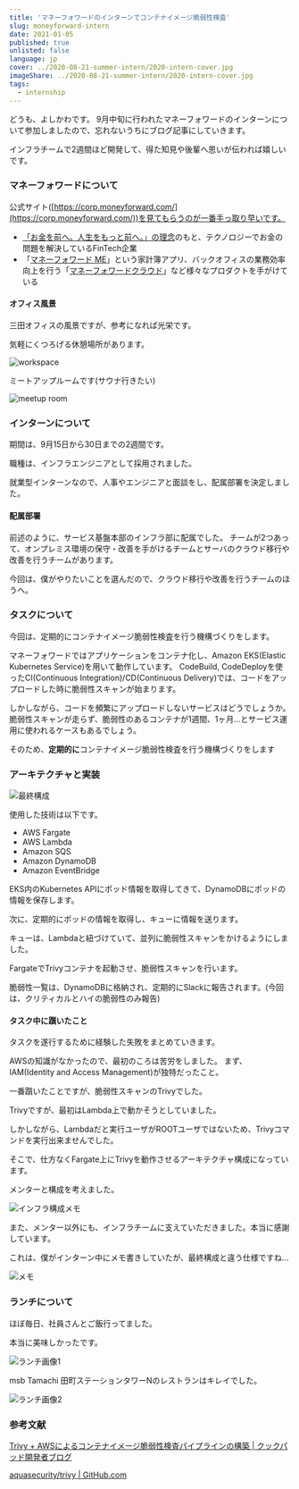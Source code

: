 ```yaml
---
title: 'マネーフォワードのインターンでコンテナイメージ脆弱性検査'
slug: moneyforward-intern
date: 2021-01-05
published: true
unlisted: false
language: jp
cover: ../2020-08-21-summer-intern/2020-intern-cover.jpg
imageShare: ../2020-08-21-summer-intern/2020-intern-cover.jpg
tags:
  - internship
---
```


どうも、よしかわです。
9月中旬に行われたマネーフォワードのインターンについて参加しましたので、忘れないうちにブログ記事にしていきます。

インフラチームで2週間ほど開発して、得た知見や後輩へ思いが伝われば嬉しいです。

### マネーフォワードについて

公式サイト([https://corp.moneyforward.com/](https://corp.moneyforward.com/))を見てもらうのが一番手っ取り早いです。

- [「お金を前へ。人生をもっと前へ。」の理念](https://corp.moneyforward.com/aboutus/mission/)のもと、テクノロジーでお金の問題を解決しているFinTech企業
- 「[マネーフォワード ME](https://moneyforward.com/)」という家計簿アプリ、バックオフィスの業務効率向上を行う「[マネーフォワードクラウド](https://biz.moneyforward.com/)」など様々なプロダクトを手がけている

#### オフィス風景

三田オフィスの風景ですが、参考になれば光栄です。

気軽にくつろげる休憩場所があります。

![workspace](./work-space.webp)

ミートアップルームです(サウナ行きたい)

![meetup room](./meetup-room.webp)

### インターンについて

期間は、9月15日から30日までの2週間です。

職種は、インフラエンジニアとして採用されました。

就業型インターンなので、人事やエンジニアと面談をし、配属部署を決定しました。

#### 配属部署

前述のように、サービス基盤本部のインフラ部に配属でした。
チームが2つあって、オンプレミス環境の保守・改善を手がけるチームとサーバのクラウド移行や改善を行うチームがあります。

今回は、僕がやりたいことを選んだので、クラウド移行や改善を行うチームのほうへ。

### タスクについて

今回は、定期的にコンテナイメージ脆弱性検査を行う機構づくりをします。

マネーフォワードではアプリケーションをコンテナ化し、Amazon EKS(Elastic Kubernetes Service)を用いて動作しています。
CodeBuild, CodeDeployを使ったCI(Continuous Integration)/CD(Continuous Delivery)では、コードをアップロードした時に脆弱性スキャンが始まります。

しかしながら、コードを頻繁にアップロードしないサービスはどうでしょうか。
脆弱性スキャンが走らず、脆弱性のあるコンテナが1週間、1ヶ月…とサービス運用に使われるケースもあるでしょう。

そのため、**定期的に**コンテナイメージ脆弱性検査を行う機構づくりをします

### アーキテクチャと実装

![最終構成](./podoctor.webp)

使用した技術は以下です。

- AWS Fargate
- AWS Lambda
- Amazon SQS
- Amazon DynamoDB
- Amazon EventBridge

EKS内のKubernetes APIにポッド情報を取得してきて、DynamoDBにポッドの情報を保存します。

次に、定期的にポッドの情報を取得し、キューに情報を送ります。

キューは、Lambdaと紐づけていて、並列に脆弱性スキャンをかけるようにしました。

FargateでTrivyコンテナを起動させ、脆弱性スキャンを行います。

脆弱性一覧は、DynamoDBに格納され、定期的にSlackに報告されます。(今回は、クリティカルとハイの脆弱性のみ報告)

#### タスク中に躓いたこと

タスクを遂行するために経験した失敗をまとめていきます。

AWSの知識がなかったので、最初のころは苦労をしました。
まず、IAM(Identity and Access Management)が独特だったこと。

一番躓いたことですが、脆弱性スキャンのTrivyでした。

Trivyですが、最初はLambda上で動かそうとしていました。

しかしながら、Lambdaだと実行ユーザがROOTユーザではないため、Trivyコマンドを実行出来ませんでした。

そこで、仕方なくFargate上にTrivyを動作させるアーキテクチャ構成になっています。

メンターと構成を考えました。

![インフラ構成メモ](./architecture.webp)

また、メンター以外にも、インフラチームに支えていただきました。本当に感謝しています。

これは、僕がインターン中にメモ書きしていたが、最終構成と違う仕様ですね…

![メモ](./memo.webp)

### ランチについて

ほぼ毎日、社員さんとご飯行ってました。

本当に美味しかったです。

![ランチ画像1](./moneyforward-lunch1.webp)

msb Tamachi 田町ステーションタワーNのレストランはキレイでした。

![ランチ画像2](./moneyforward-lunch2.webp)

### 参考文献

[Trivy + AWSによるコンテナイメージ脆弱性検査パイプラインの構築 | クックパッド開発者ブログ](https://techlife.cookpad.com/entry/catbox)

[aquasecurity/trivy | GitHub.com](https://github.com/aquasecurity/trivy)

